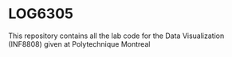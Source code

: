 # LOG6305
This repository contains all the lab code for the Data Visualization (INF8808) given at Polytechnique Montreal 
